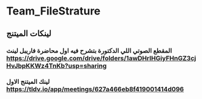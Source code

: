 # Team_FileStrature
## لينكات الميتنج 
### المقطع الصوتي اللي الدكتورة بتشرح فيه اول محاضرة فاريبل لينث https://drive.google.com/drive/folders/1awDHrIHGiyFHnGZ3cjHvJbpKKWz4TnKb?usp=sharing
### لينك الميتنج الاول https://tldv.io/app/meetings/627a466eb8f419001414d096



